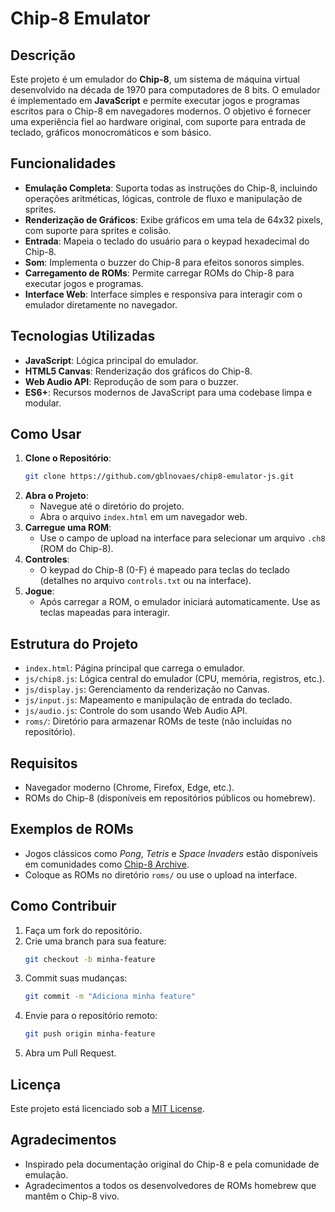# Chip-8 Emulator

## Descrição

Este projeto é um emulador do **Chip-8**, um sistema de máquina virtual desenvolvido na década de 1970 para computadores de 8 bits. O emulador é implementado em **JavaScript** e permite executar jogos e programas escritos para o Chip-8 em navegadores modernos. O objetivo é fornecer uma experiência fiel ao hardware original, com suporte para entrada de teclado, gráficos monocromáticos e som básico.

## Funcionalidades

- **Emulação Completa**: Suporta todas as instruções do Chip-8, incluindo operações aritméticas, lógicas, controle de fluxo e manipulação de sprites.
- **Renderização de Gráficos**: Exibe gráficos em uma tela de 64x32 pixels, com suporte para sprites e colisão.
- **Entrada**: Mapeia o teclado do usuário para o keypad hexadecimal do Chip-8.
- **Som**: Implementa o buzzer do Chip-8 para efeitos sonoros simples.
- **Carregamento de ROMs**: Permite carregar ROMs do Chip-8 para executar jogos e programas.
- **Interface Web**: Interface simples e responsiva para interagir com o emulador diretamente no navegador.

## Tecnologias Utilizadas

- **JavaScript**: Lógica principal do emulador.
- **HTML5 Canvas**: Renderização dos gráficos do Chip-8.
- **Web Audio API**: Reprodução de som para o buzzer.
- **ES6+**: Recursos modernos de JavaScript para uma codebase limpa e modular.

## Como Usar

1. **Clone o Repositório**:
   ```bash
   git clone https://github.com/gblnovaes/chip8-emulator-js.git
   ```
2. **Abra o Projeto**:
   - Navegue até o diretório do projeto.
   - Abra o arquivo `index.html` em um navegador web.
3. **Carregue uma ROM**:
   - Use o campo de upload na interface para selecionar um arquivo `.ch8` (ROM do Chip-8).
4. **Controles**:
   - O keypad do Chip-8 (0-F) é mapeado para teclas do teclado (detalhes no arquivo `controls.txt` ou na interface).
5. **Jogue**:
   - Após carregar a ROM, o emulador iniciará automaticamente. Use as teclas mapeadas para interagir.

## Estrutura do Projeto

- `index.html`: Página principal que carrega o emulador.
- `js/chip8.js`: Lógica central do emulador (CPU, memória, registros, etc.).
- `js/display.js`: Gerenciamento da renderização no Canvas.
- `js/input.js`: Mapeamento e manipulação de entrada do teclado.
- `js/audio.js`: Controle do som usando Web Audio API.
- `roms/`: Diretório para armazenar ROMs de teste (não incluídas no repositório).

## Requisitos

- Navegador moderno (Chrome, Firefox, Edge, etc.).
- ROMs do Chip-8 (disponíveis em repositórios públicos ou homebrew).

## Exemplos de ROMs

- Jogos clássicos como _Pong_, _Tetris_ e _Space Invaders_ estão disponíveis em comunidades como [Chip-8 Archive](https://chip8.github.io/).
- Coloque as ROMs no diretório `roms/` ou use o upload na interface.

## Como Contribuir

1. Faça um fork do repositório.
2. Crie uma branch para sua feature:
   ```bash
   git checkout -b minha-feature
   ```
3. Commit suas mudanças:
   ```bash
   git commit -m "Adiciona minha feature"
   ```
4. Envie para o repositório remoto:
   ```bash
   git push origin minha-feature
   ```
5. Abra um Pull Request.

## Licença

Este projeto está licenciado sob a [MIT License](LICENSE).

## Agradecimentos

- Inspirado pela documentação original do Chip-8 e pela comunidade de emulação.
- Agradecimentos a todos os desenvolvedores de ROMs homebrew que mantêm o Chip-8 vivo.
